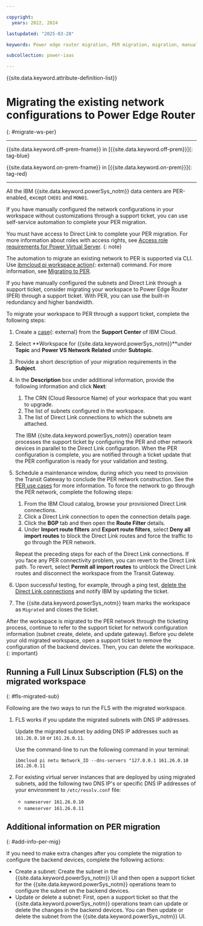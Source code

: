 ```yaml
---

copyright:
  years: 2022, 2024

lastupdated: "2025-03-28"

keywords: Power edge router migration, PER migration, migration, manual PER migration

subcollection: power-iaas

---
```


{{site.data.keyword.attribute-definition-list}}


# Migrating the existing network configurations to Power Edge Router
{: #migrate-ws-per}

---

{{site.data.keyword.off-prem-fname}} in [{{site.data.keyword.off-prem}}]{: tag-blue}


{{site.data.keyword.on-prem-fname}} in [{{site.data.keyword.on-prem}}]{: tag-red}


---


All the IBM {{site.data.keyword.powerSys_notm}} data centers are PER-enabled, except `CHE01` and `MON01`.

If you have manually configured the network configurations in your workspace without customizations through a support ticket, you can use self-service automation to complete your PER migration.




You must have access to Direct Link to complete your PER migration. For more information about roles with access rights, see [Access role requirements for Power Virtual Server](https://cloud.ibm.com/docs/power-iaas?topic=power-iaas-managing-resources-and-users#access-roles-requirement).
{: note}





The automation to migrate an existing network to PER is supported via CLI. Use [ibmcloud pi workspace action](/docs/power-iaas?topic=power-iaas-power-iaas-cli-reference-v1){: external} command. For more information, see [Migrating to PER](/docs/power-iaas?topic=power-iaas-per#migrate-per).

If you have manually configured the subnets and Direct Link through a support ticket, consider migrating your workspace to Power Edge Router (PER) through a support ticket. With PER, you can use the built-in redundancy and higher bandwidth.


To migrate your workspace to PER through a support ticket, complete the following steps:



1.	Create a [case](https://cloud.ibm.com/unifiedsupport/cases/form){: external} from the **Support Center** of IBM Cloud.
2.	Select **Workspace for {{site.data.keyword.powerSys_notm}}**under **Topic** and **Power VS Network Related** under **Subtopic**.
3.	Provide a short description of your migration requirements in the **Subject**.
4.	In the **Description** box under additional information, provide the following information and click **Next**:
    1.  The CRN (Cloud Resource Name) of your workspace that you want to upgrade.
    2.	The list of subnets configured in the workspace.
    3.	The list of Direct Link connections to which the subnets are attached.

    The IBM {{site.data.keyword.powerSys_notm}} operation team processes the support ticket by configuring the PER and other network devices in parallel to the Direct Link configuration. When the PER configuration is complete, you are notified through a ticket update that the PER configuration is ready for your validation and testing.

5.	Schedule a maintenance window, during which you need to provision the Transit Gateway to conclude the PER network construction. See the [PER use cases](/docs/power-iaas?topic=power-iaas-network-architecture-diagrams#per-use-cases) for more information. To force the network to go through the PER network, complete the following steps:
    1.	From the IBM Cloud catalog, browse your provisioned Direct Link connections.
    2.	Click a Direct Link connection to open the connection details page.
    3.	Click the **BGP** tab and then open the **Route Filter** details.
    4.	Under **Import route filters** and **Export route filters**, select **Deny all import routes** to block the Direct Link routes and force the traffic to go through the PER network.

    Repeat the preceding steps for each of the Direct Link connections. If you face any PER connectivity problem, you can revert to the Direct Link path. To revert, select **Permit all import routes** to unblock the Direct Link routes and disconnect the workspace from the Transit Gateway.

6.	Upon successful testing, for example, through a ping test, [delete the Direct Link connections](/docs/dl?topic=dl-delete-direct-link-gateway&interface=ui) and notify IBM by updating the ticket.
7.	The {{site.data.keyword.powerSys_notm}} team marks the workspace as `Migrated` and closes the ticket.

After the workspace is migrated to the PER network through the ticketing process, continue to refer to the support ticket for network configuration information (subnet create, delete, and update gateway). Before you delete your old migrated workspace, open a support ticket to remove the configuration of the backend devices. Then, you can delete the workspace.
{: important}

## Running a Full Linux Subscription (FLS) on the migrated workspace
{: #fls-migrated-sub}

Following are the two ways to run the FLS with the migrated workspace.

1. FLS works if you update the migrated subnets with DNS IP addresses.

    Update the migrated subnet by adding DNS IP addresses such as `161.26.0.10` or `161.26.0.11`.

    Use the command-line to run the following command in your terminal:

    `ibmcloud pi netu Network_ID --dns-servers "127.0.0.1 161.26.0.10 161.26.0.11`

2. For existing virtual server instances that are deployed by using migrated subnets, add the following two DNS IP's or specific DNS IP addresses of your environment to `/etc/resolv.conf` file:

    * `nameserver 161.26.0.10`
    * `nameserver 161.26.0.11`

## Additional information on PER migration
{: #add-info-per-mig}

If you need to make extra changes after you complete the migration to configure the backend devices, complete the following actions:
- Create a subnet: Create the subnet in the {{site.data.keyword.powerSys_notm}} UI and then open a support ticket for the {{site.data.keyword.powerSys_notm}} operations team to configure the subnet on the backend devices.
- Update or delete a subnet: First, open a support ticket so that the {{site.data.keyword.powerSys_notm}} operations team can update or delete the changes in the backend devices. You can then update or delete the subnet from the {{site.data.keyword.powerSys_notm}} UI.
